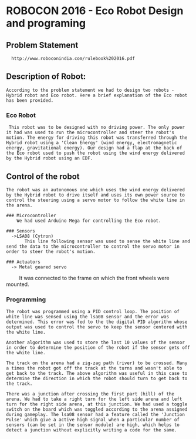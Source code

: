 # ROBOCON 2016 - Eco Robot Design and programing

 ## Problem Statement
      http://www.roboconindia.com/rulebook%202016.pdf
      
 ## Description of Robot:
    According to the problem statement we had to design two robots - Hybrid robot and Eco robot. Here a brief explanation of the Eco robot has been provided.
     
   ### Eco Robot 
     This robot was to be designed with no driving power. The only power it had was used to run the microcontroller and steer the robot's motion. The energy for driving this robot was transferred through the Hybrid robot using a 'Clean Energy' (wind energy, electromagnetic energy, gravitational energy). Our design had a flap at the back of the Eco robot used to push the robot using the wind energy delivered by the Hybrid robot using an EDF.
    
    
 ## Control of the robot
    The robot was an autonomous one which uses the wind energy delivered by the Hybrid robot to drive itself and uses its own power source to control the steering using a servo motor to follow the white line in the arena.
    
    ### Microcontroller
        We had used Arduino Mega for controlling the Eco robot.
   
    ### Sensors
      ->LSA08 (Cytron)
           This line following sensor was used to sense the white line and send the data to the microcontroller to control the servo motor in order to steer the robot's motion.
           
    ### Actuators
      -> Metal geared servo 
          It was connected to the frame on which the front wheels were mounted. 
           
   ### Programming
    The robot was programmed using a PID control loop. The position of white line was sensed using the lsa08 sensor and the error was determined. This error was fed to the the digital PID algorithm whose output was used to control the servo to keep the sensor centered with the white line.
      
    Another algorithm was used to store the last 10 values of the sensor in order to determine the position of the robot if the sensor gets off the white line. 
      
    The track on the arena had a zig-zag path (river) to be crossed. Many a times the robot got off the track at the turns and wasn't able to get back to the track. The above algorithm was useful in this case to determine the direction in which the robot should turn to get back to the track.
      
    There was a junction after crossing the first part (hill) of the arena. We had to take a right turn for the left side arena and left turn for the right side arena, at this junction. We had used a toggle switch on the board which was toggled according to the arena assigned during gameplay. The lsa08 sensor had a feature called the 'Junction Pulse' which give a active high signal when a particular number of sensors (can be set in the sensor module) are high, which helps to detect a junction without explicitly writing a code for the same.
      
   
 
